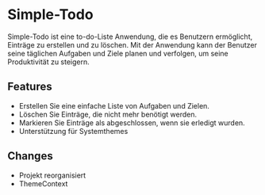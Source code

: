# Simple-Todo

Simple-Todo ist eine to-do-Liste Anwendung, die es Benutzern ermöglicht, Einträge zu erstellen und zu löschen. Mit der Anwendung kann der Benutzer seine täglichen Aufgaben und Ziele planen und verfolgen, um seine Produktivität zu steigern.

## Features

- Erstellen Sie eine einfache Liste von Aufgaben und Zielen.
- Löschen Sie Einträge, die nicht mehr benötigt werden.
- Markieren Sie Einträge als abgeschlossen, wenn sie erledigt wurden.
- Unterstützung für Systemthemes

## Changes

- Projekt reorganisiert
- ThemeContext
